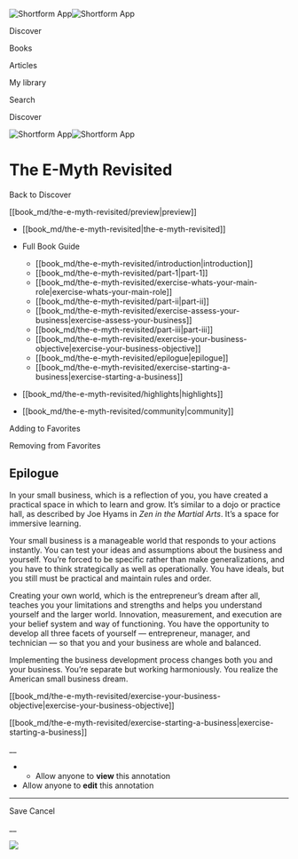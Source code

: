 ![Shortform App](/img/logo.36a2399e.svg)![Shortform App](/img/logo-dark.70c1b072.svg)

Discover

Books

Articles

My library

Search

Discover

![Shortform App](/img/logo.36a2399e.svg)![Shortform App](/img/logo-dark.70c1b072.svg)

# The E-Myth Revisited

Back to Discover

[[book_md/the-e-myth-revisited/preview|preview]]

  * [[book_md/the-e-myth-revisited|the-e-myth-revisited]]
  * Full Book Guide

    * [[book_md/the-e-myth-revisited/introduction|introduction]]
    * [[book_md/the-e-myth-revisited/part-1|part-1]]
    * [[book_md/the-e-myth-revisited/exercise-whats-your-main-role|exercise-whats-your-main-role]]
    * [[book_md/the-e-myth-revisited/part-ii|part-ii]]
    * [[book_md/the-e-myth-revisited/exercise-assess-your-business|exercise-assess-your-business]]
    * [[book_md/the-e-myth-revisited/part-iii|part-iii]]
    * [[book_md/the-e-myth-revisited/exercise-your-business-objective|exercise-your-business-objective]]
    * [[book_md/the-e-myth-revisited/epilogue|epilogue]]
    * [[book_md/the-e-myth-revisited/exercise-starting-a-business|exercise-starting-a-business]]
  * [[book_md/the-e-myth-revisited/highlights|highlights]]
  * [[book_md/the-e-myth-revisited/community|community]]



Adding to Favorites 

Removing from Favorites 

## Epilogue

In your small business, which is a reflection of you, you have created a practical space in which to learn and grow. It’s similar to a dojo or practice hall, as described by Joe Hyams in _Zen in the Martial Arts_. It’s a space for immersive learning.

Your small business is a manageable world that responds to your actions instantly. You can test your ideas and assumptions about the business and yourself. You’re forced to be specific rather than make generalizations, and you have to think strategically as well as operationally. You have ideals, but you still must be practical and maintain rules and order.

Creating your own world, which is the entrepreneur’s dream after all, teaches you your limitations and strengths and helps you understand yourself and the larger world. Innovation, measurement, and execution are your belief system and way of functioning. You have the opportunity to develop all three facets of yourself — entrepreneur, manager, and technician — so that you and your business are whole and balanced.

Implementing the business development process changes both you and your business. You’re separate but working harmoniously. You realize the American small business dream.

[[book_md/the-e-myth-revisited/exercise-your-business-objective|exercise-your-business-objective]]

[[book_md/the-e-myth-revisited/exercise-starting-a-business|exercise-starting-a-business]]

__

  *   * Allow anyone to **view** this annotation
  * Allow anyone to **edit** this annotation



* * *

Save Cancel

__




![](https://bat.bing.com/action/0?ti=56018282&Ver=2&mid=a337b051-aaf1-4145-ad01-537c94a13a9e&sid=1711133063fa11eebdec89a8b8ae3bbc&vid=171147a063fa11eea7440fcfeb230d96&vids=0&msclkid=N&pi=0&lg=en-US&sw=800&sh=600&sc=24&nwd=1&tl=Shortform%20%7C%20The%20E-Myth%20Revisited&p=https%3A%2F%2Fwww.shortform.com%2Fapp%2Fbook%2Fthe-e-myth-revisited%2Fepilogue&r=&lt=413&evt=pageLoad&sv=1&rn=978587)
